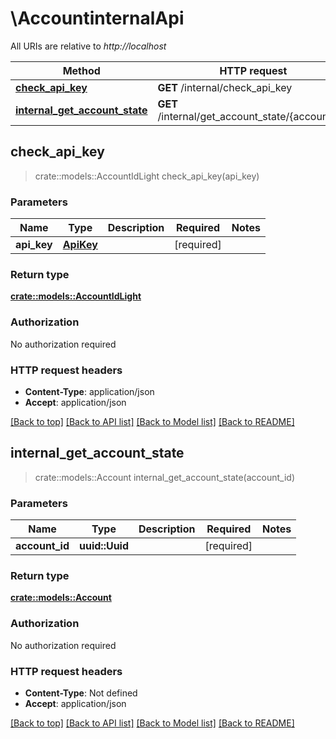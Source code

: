 # \AccountinternalApi

All URIs are relative to *http://localhost*

Method | HTTP request | Description
------------- | ------------- | -------------
[**check_api_key**](AccountinternalApi.md#check_api_key) | **GET** /internal/check_api_key | 
[**internal_get_account_state**](AccountinternalApi.md#internal_get_account_state) | **GET** /internal/get_account_state/{account_id} | 



## check_api_key

> crate::models::AccountIdLight check_api_key(api_key)


### Parameters


Name | Type | Description  | Required | Notes
------------- | ------------- | ------------- | ------------- | -------------
**api_key** | [**ApiKey**](ApiKey.md) |  | [required] |

### Return type

[**crate::models::AccountIdLight**](AccountIdLight.md)

### Authorization

No authorization required

### HTTP request headers

- **Content-Type**: application/json
- **Accept**: application/json

[[Back to top]](#) [[Back to API list]](../README.md#documentation-for-api-endpoints) [[Back to Model list]](../README.md#documentation-for-models) [[Back to README]](../README.md)


## internal_get_account_state

> crate::models::Account internal_get_account_state(account_id)


### Parameters


Name | Type | Description  | Required | Notes
------------- | ------------- | ------------- | ------------- | -------------
**account_id** | **uuid::Uuid** |  | [required] |

### Return type

[**crate::models::Account**](Account.md)

### Authorization

No authorization required

### HTTP request headers

- **Content-Type**: Not defined
- **Accept**: application/json

[[Back to top]](#) [[Back to API list]](../README.md#documentation-for-api-endpoints) [[Back to Model list]](../README.md#documentation-for-models) [[Back to README]](../README.md)

